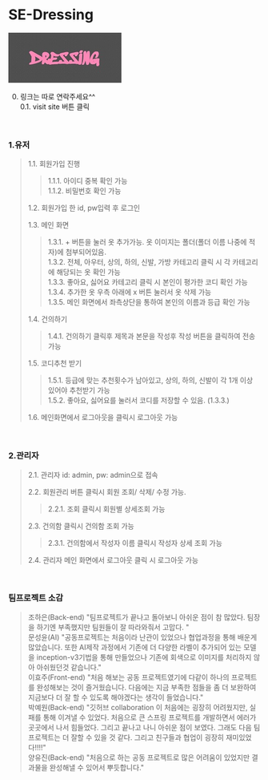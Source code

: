 # SE-Dressing

![Alt text](src/main/resources/static/images/logo.png)

0. 링크는 따로 연락주세요^^ <br>
0.1. visit site 버튼 클릭

<br>

### 1.유저


> 1.1. 회원가입 진행
>   > 1.1.1. 아이디 중복 확인 가능 <br>
>   > 1.1.2. 비밀번호 확인 가능
>
>
> 1.2. 회원가입 한 id, pw입력 후 로그인 
>
>
> 1.3. 메인 화면 
>   > 1.3.1. + 버튼을 눌러 옷 추가가능. 옷 이미지는 폴더(폴더 이름 나중에 적자)에 첨부되어있음. <br>
>   > 1.3.2. 전체, 아우터, 상의, 하의, 신발, 가방 카테고리 클릭 시 각 카테고리에 해당되는 옷 확인 가능 <br>
>   > 1.3.3. 좋아요, 싫어요 카테고리 클릭 시 본인이 평가한 코디 확인 가능 <br>
>   > 1.3.4. 추가한 옷 우측 아래에 x 버튼 눌러서 옷 삭제 가능 <br>
>   > 1.3.5. 메인 화면에서 좌측상단을 통하여 본인의 이름과 등급 확인 가능 <br>
>
>
> 1.4. 건의하기 
>   > 1.4.1. 건의하기 클릭후 제목과 본문을 작성후 작성 버튼을 클릭하여 전송 가능
>
>
> 1.5. 코디추천 받기
>   > 1.5.1. 등급에 맞는 추천횟수가 남아있고, 상의, 하의, 신발이 각 1개 이상 있어야 추천받기 가능 <br>
>   > 1.5.2. 좋아요, 싫어요를 눌러서 코디를 저장할 수 있음. (1.3.3.) <br>
>
>
> 1.6. 메인화면에서 로그아웃을 클릭시 로그아웃 가능

<br>

### 2.관리자


> 2.1. 관리자 id: admin, pw: admin으로 접속
> 
> 
> 2.2. 회원관리 버튼 클릭시 회원 조회/ 삭제/ 수정 가능.
>   >  2.2.1. 조회 클릭시 회원별 상세조회 가능
> 
> 
> 2.3. 건의함 클릭시 건의함 조회 가능
>   >  2.3.1. 건의함에서 작성자 이름 클릭시 작성자 상세 조회 가능
> 
> 
> 2.4. 관리자 메인 화면에서 로그아웃 클릭 시 로그아웃 가능


<br>

### 팀프로젝트 소감

>조하은(Back-end) "팀프로젝트가 끝나고 돌아보니 아쉬운 점이 참 많았다. 팀장을 하기엔 부족했지만 팀원들이 잘 따라와줘서 고맙다. " <br>
>문성윤(AI) "공동프로젝트는 처음이라 난관이 있었으나 협업과정을 통해 배운게 많았습니다. 또한 AI제작 과정에서 기존에 더 다양한 라벨이 추가되어 있는 모델을 inception-v3기법을 통해 만들었으나 기존에 회색으로 이미지를 처리하지 않아 아쉬웠던것 같습니다." <br>
>이효주(Front-end) "처음 해보는 공동 프로젝트였기에 다같이 하나의 프로젝트를 완성해보는 것이 즐거웠습니다. 다음에는 지금 부족한 점들을 좀 더 보완하여 지금보다 더 잘 할 수 있도록 해야겠다는 생각이 들었습니다." <br>
>박예원(Back-end) "깃허브 collaboration 이 처음에는 굉장히 어려웠지만, 실패를 통해 이겨낼 수 있었다.  처음으로 큰 스프링 프로젝트를 개발하면서 에러가 곳곳에서 나서 힘들었다. 그리고 끝나고 나니 아쉬운 점이 보였다.  그래도 다음 팀프로젝트는 더 잘할 수 있을 것 같다. 그리고 친구들과 협업이 굉장히 재미있었다!!!!" <br>
>양유진(Back-end) "처음으로 하는 공동 프로젝트로 많은 어려움이 있었지만 결과물을 완성해낼 수 있어서 뿌듯합니다." <br>
